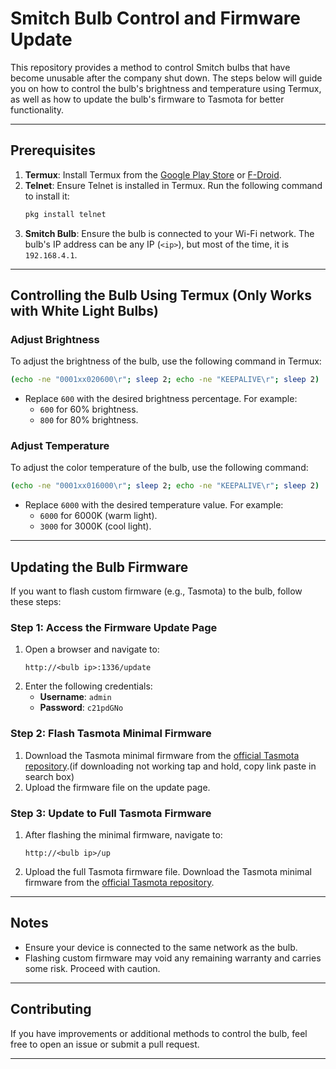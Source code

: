 # Smitch Bulb Control and Firmware Update

This repository provides a method to control Smitch bulbs that have become unusable after the company shut down. The steps below will guide you on how to control the bulb's brightness and temperature using Termux, as well as how to update the bulb's firmware to Tasmota for better functionality.

---

## Prerequisites

1. **Termux**: Install Termux from the [Google Play Store](https://play.google.com/store/apps/details?id=com.termux) or [F-Droid](https://f-droid.org/packages/com.termux/).
2. **Telnet**: Ensure Telnet is installed in Termux. Run the following command to install it:
   ```bash
   pkg install telnet
   ```
3. **Smitch Bulb**: Ensure the bulb is connected to your Wi-Fi network. The bulb's IP address can be any IP (`<ip>`), but most of the time, it is `192.168.4.1`.

---

## Controlling the Bulb Using Termux (Only Works with White Light Bulbs)

### Adjust Brightness
To adjust the brightness of the bulb, use the following command in Termux:
```bash
(echo -ne "0001xx020600\r"; sleep 2; echo -ne "KEEPALIVE\r"; sleep 2) | telnet <ip> 80
```
- Replace `600` with the desired brightness percentage. For example:
  - `600` for 60% brightness.
  - `800` for 80% brightness.

### Adjust Temperature
To adjust the color temperature of the bulb, use the following command:
```bash
(echo -ne "0001xx016000\r"; sleep 2; echo -ne "KEEPALIVE\r"; sleep 2) | telnet <ip> 80
```
- Replace `6000` with the desired temperature value. For example:
  - `6000` for 6000K (warm light).
  - `3000` for 3000K (cool light).

---

## Updating the Bulb Firmware

If you want to flash custom firmware (e.g., Tasmota) to the bulb, follow these steps:

### Step 1: Access the Firmware Update Page
1. Open a browser and navigate to:
   ```
   http://<bulb ip>:1336/update
   ```
2. Enter the following credentials:
   - **Username**: `admin`
   - **Password**: `c21pdGNo`

### Step 2: Flash Tasmota Minimal Firmware
1. Download the Tasmota minimal firmware from the [official Tasmota repository](http://ota.tasmota.com/tasmota/release/tasmota-minimal.bin.gz).(if downloading not working tap and hold, copy link paste in search box) 
2. Upload the firmware file on the update page.

### Step 3: Update to Full Tasmota Firmware
1. After flashing the minimal firmware, navigate to:
   ```
   http://<bulb ip>/up
   ```
2. Upload the full Tasmota firmware file.
  Download the Tasmota minimal firmware from the [official Tasmota repository](http://ota.tasmota.com/tasmota/release/tasmota.bin.gz).
---

## Notes
- Ensure your device is connected to the same network as the bulb.
- Flashing custom firmware may void any remaining warranty and carries some risk. Proceed with caution.

---

## Contributing
If you have improvements or additional methods to control the bulb, feel free to open an issue or submit a pull request.

---

